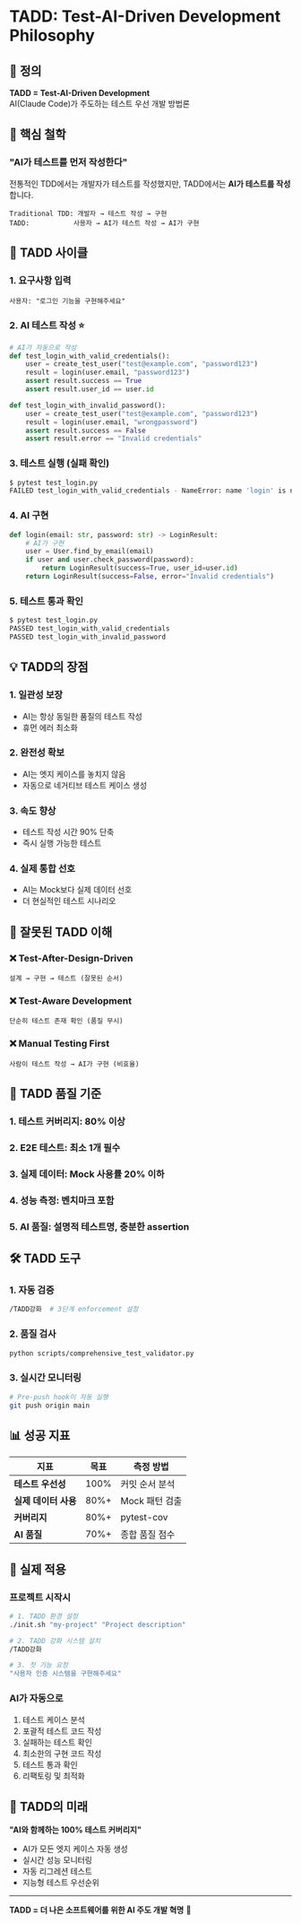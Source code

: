 # TADD: Test-AI-Driven Development Philosophy

## 🎯 정의

**TADD = Test-AI-Driven Development**  
AI(Claude Code)가 주도하는 테스트 우선 개발 방법론

## 🧠 핵심 철학

### "AI가 테스트를 먼저 작성한다"

전통적인 TDD에서는 개발자가 테스트를 작성했지만, TADD에서는 **AI가 테스트를 작성**합니다.

```
Traditional TDD: 개발자 → 테스트 작성 → 구현
TADD:           사용자 → AI가 테스트 작성 → AI가 구현
```

## 🔄 TADD 사이클

### 1. **요구사항 입력**
```
사용자: "로그인 기능을 구현해주세요"
```

### 2. **AI 테스트 작성** ⭐
```python
# AI가 자동으로 작성
def test_login_with_valid_credentials():
    user = create_test_user("test@example.com", "password123")
    result = login(user.email, "password123")
    assert result.success == True
    assert result.user_id == user.id

def test_login_with_invalid_password():
    user = create_test_user("test@example.com", "password123") 
    result = login(user.email, "wrongpassword")
    assert result.success == False
    assert result.error == "Invalid credentials"
```

### 3. **테스트 실행 (실패 확인)**
```bash
$ pytest test_login.py
FAILED test_login_with_valid_credentials - NameError: name 'login' is not defined
```

### 4. **AI 구현**
```python
def login(email: str, password: str) -> LoginResult:
    # AI가 구현
    user = User.find_by_email(email)
    if user and user.check_password(password):
        return LoginResult(success=True, user_id=user.id)
    return LoginResult(success=False, error="Invalid credentials")
```

### 5. **테스트 통과 확인**
```bash
$ pytest test_login.py
PASSED test_login_with_valid_credentials
PASSED test_login_with_invalid_password
```

## 💡 TADD의 장점

### 1. **일관성 보장**
- AI는 항상 동일한 품질의 테스트 작성
- 휴먼 에러 최소화

### 2. **완전성 확보**
- AI는 엣지 케이스를 놓치지 않음
- 자동으로 네거티브 테스트 케이스 생성

### 3. **속도 향상**
- 테스트 작성 시간 90% 단축
- 즉시 실행 가능한 테스트

### 4. **실제 통합 선호**
- AI는 Mock보다 실제 데이터 선호
- 더 현실적인 테스트 시나리오

## 🚫 잘못된 TADD 이해

### ❌ Test-After-Design-Driven
```
설계 → 구현 → 테스트 (잘못된 순서)
```

### ❌ Test-Aware Development
```
단순히 테스트 존재 확인 (품질 무시)
```

### ❌ Manual Testing First
```
사람이 테스트 작성 → AI가 구현 (비효율)
```

## 🎯 TADD 품질 기준

### 1. **테스트 커버리지**: 80% 이상
### 2. **E2E 테스트**: 최소 1개 필수
### 3. **실제 데이터**: Mock 사용률 20% 이하
### 4. **성능 측정**: 벤치마크 포함
### 5. **AI 품질**: 설명적 테스트명, 충분한 assertion

## 🛠️ TADD 도구

### 1. **자동 검증**
```bash
/TADD강화  # 3단계 enforcement 설정
```

### 2. **품질 검사**
```bash
python scripts/comprehensive_test_validator.py
```

### 3. **실시간 모니터링**
```bash
# Pre-push hook이 자동 실행
git push origin main
```

## 📊 성공 지표

| 지표 | 목표 | 측정 방법 |
|------|------|-----------|
| **테스트 우선성** | 100% | 커밋 순서 분석 |
| **실제 데이터 사용** | 80%+ | Mock 패턴 검출 |
| **커버리지** | 80%+ | pytest-cov |
| **AI 품질** | 70%+ | 종합 품질 점수 |

## 🔧 실제 적용

### 프로젝트 시작시
```bash
# 1. TADD 환경 설정
./init.sh "my-project" "Project description"

# 2. TADD 강화 시스템 설치
/TADD강화

# 3. 첫 기능 요청
"사용자 인증 시스템을 구현해주세요"
```

### AI가 자동으로
1. 테스트 케이스 분석
2. 포괄적 테스트 코드 작성
3. 실패하는 테스트 확인
4. 최소한의 구현 코드 작성
5. 테스트 통과 확인
6. 리팩토링 및 최적화

## 🌟 TADD의 미래

**"AI와 함께하는 100% 테스트 커버리지"**

- AI가 모든 엣지 케이스 자동 생성
- 실시간 성능 모니터링
- 자동 리그레션 테스트
- 지능형 테스트 우선순위

---

**TADD = 더 나은 소프트웨어를 위한 AI 주도 개발 혁명** 🚀